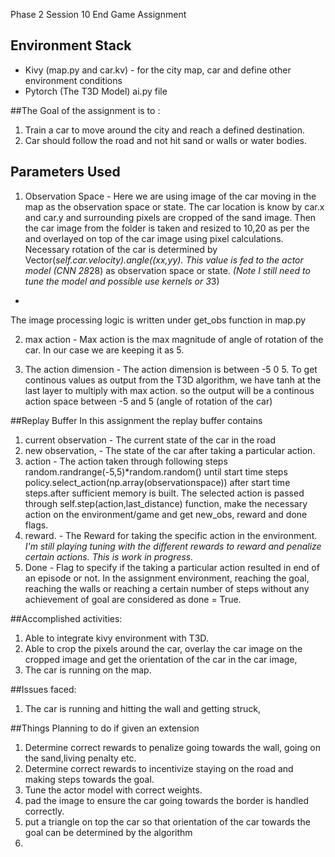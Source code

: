 Phase 2 Session 10 End Game Assignment

## Environment Stack
- Kivy (map.py and car.kv) - for the city map, car and define other environment conditions
- Pytorch (The T3D Model) ai.py file

##The Goal of the assignment is to :
1. Train a car to move around the city and reach a defined destination.
2. Car should follow the road and not hit sand or walls or water bodies.

## Parameters Used
1. Observation Space - Here we are using image of the car moving in the map as the observation space or state. The car location is know by car.x and car.y and surrounding pixels are cropped of the sand image. Then the car image from the folder is taken and resized to 10,20 as per the and overlayed on top of the car image using pixel calculations. Necessary rotation of the car is determined by Vector(*self.car.velocity).angle((xx,yy). This value is fed to the actor model  (CNN 28*28) as observation space or state. *(Note  I still need to tune the model and possible use kernels or 3*3)
*
The image processing logic is written under get_obs function in map.py

2. max action - Max action is the max magnitude of angle of rotation of the car. In our case we are keeping it as 5. 

3. The action dimension - The action dimension is between -5 0 5. To get continous values as output from the T3D algorithm, we have tanh at the last layer to multiply with max action. so the output will be a continous action space between -5 and 5 (angle of rotation of the car)

##Replay Buffer
In this assignment the replay buffer contains
1. current observation - The current state of the car in the road
2. new observation, - The state of the car after taking a particular action. 
3. action - The action taken through following steps
	random.randrange(-5,5)*random.random() until start time steps
	policy.select_action(np.array(observationspace)) after start time steps.after sufficient memory is built.
	The selected action is passed through self.step(action,last_distance) function, make the necessary action on the environment/game and get new_obs, reward and done flags.
4. reward. - The Reward for taking the specific action in the environment. *I'm still playing tuning with the different rewards to reward and penalize certain actions. This is work in progress.*
5. Done -  Flag to specify if the taking a particular action resulted in end of an episode or not. In the assignment environment, reaching the goal, reaching the walls or reaching a certain number of steps without any achievement of goal are considered as done = True.

##Accomplished activities:
1. Able to integrate kivy environment with T3D.
2. Able to crop the pixels around the car, overlay the car image on the cropped image and get the orientation of the car in the car image,
3. The car is running on the map.

##Issues faced:
1. The car is running and hitting the wall and getting struck,

##Things Planning to do if given an extension
1. Determine correct rewards to penalize going towards the wall, going on the sand,living penalty etc. 
2. Determine correct rewards to incentivize staying on the road and making steps towards the goal.
3. Tune the actor model with correct weights.
4. pad the image to ensure the car going towards the border is handled correctly.
5. put a triangle on top the car so that orientation of the car towards the goal can be determined by the algorithm
2. 